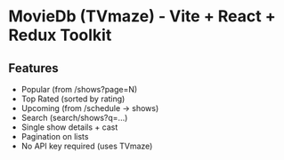 # MovieDb (TVmaze) - Vite + React + Redux Toolkit


## Features
- Popular (from /shows?page=N)
- Top Rated (sorted by rating)
- Upcoming (from /schedule -> shows)
- Search (search/shows?q=...)
- Single show details + cast
- Pagination on lists
- No API key required (uses TVmaze)
